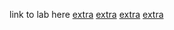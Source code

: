 link to lab here
[extra](./supportBug_lab.md)
[extra](./feature_lab.md)
[extra](./splitBusinessUnit_lab.md)
[extra](./monthlyReport_lab.md)
